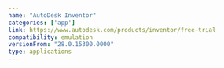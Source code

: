 ```yaml
---
name: "AutoDesk Inventor"
categories: ['app']
link: https://www.autodesk.com/products/inventor/free-trial
compatibility: emulation
versionFrom: "28.0.15300.0000"
type: applications
---
```


